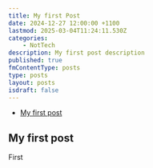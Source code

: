 ```yaml
---
title: My first Post
date: 2024-12-27 12:00:00 +1100
lastmod: 2025-03-04T11:24:11.530Z
categories:
    - NotTech
description: My first post description
published: true
fmContentType: posts
type: posts
layout: posts
isdraft: false
---
```


* [My first post](#my-first-post)

## My first post

First
